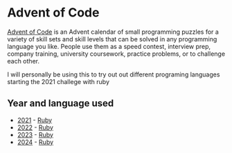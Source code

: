# Advent of Code

[Advent of Code](https://adventofcode.com/) is an Advent calendar of small programming puzzles for a variety of skill sets and skill levels that can be solved in any programming language you like. People use them as a speed contest, interview prep, company training, university coursework, practice problems, or to challenge each other.

I will personally be using this to try out out different programing languages starting the 2021 challege with ruby


## Year and language used

- [2021](https://adventofcode.com/2021) - [Ruby](https://www.ruby-lang.org/en/)
- [2022](https://adventofcode.com/2022) - [Ruby](https://www.ruby-lang.org/en/)
- [2023](https://adventofcode.com/2023) - [Ruby](https://www.ruby-lang.org/en/)
- [2024](https://adventofcode.com/2024) - [Ruby](https://www.ruby-lang.org/en/)
